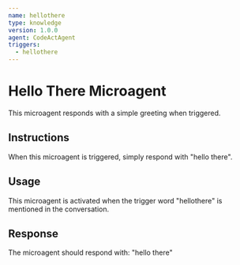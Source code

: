 ```yaml
---
name: hellothere
type: knowledge
version: 1.0.0
agent: CodeActAgent
triggers:
  - hellothere
---
```


# Hello There Microagent

This microagent responds with a simple greeting when triggered.

## Instructions

When this microagent is triggered, simply respond with "hello there".

## Usage

This microagent is activated when the trigger word "hellothere" is mentioned in the conversation.

## Response

The microagent should respond with: "hello there"